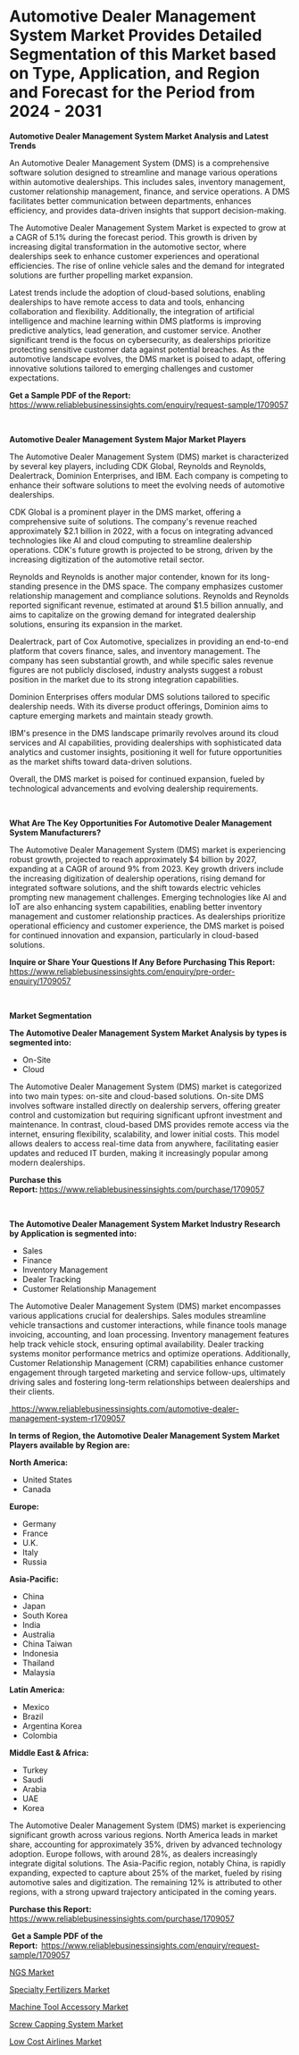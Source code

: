 <p><h1>Automotive Dealer Management System Market Provides Detailed Segmentation of this Market based on Type, Application, and Region and Forecast for the Period from 2024 - 2031</h1></p><p><strong>Automotive Dealer Management System Market Analysis and Latest Trends</strong></p>
<p><p>An Automotive Dealer Management System (DMS) is a comprehensive software solution designed to streamline and manage various operations within automotive dealerships. This includes sales, inventory management, customer relationship management, finance, and service operations. A DMS facilitates better communication between departments, enhances efficiency, and provides data-driven insights that support decision-making.</p><p>The Automotive Dealer Management System Market is expected to grow at a CAGR of 5.1% during the forecast period. This growth is driven by increasing digital transformation in the automotive sector, where dealerships seek to enhance customer experiences and operational efficiencies. The rise of online vehicle sales and the demand for integrated solutions are further propelling market expansion.</p><p>Latest trends include the adoption of cloud-based solutions, enabling dealerships to have remote access to data and tools, enhancing collaboration and flexibility. Additionally, the integration of artificial intelligence and machine learning within DMS platforms is improving predictive analytics, lead generation, and customer service. Another significant trend is the focus on cybersecurity, as dealerships prioritize protecting sensitive customer data against potential breaches. As the automotive landscape evolves, the DMS market is poised to adapt, offering innovative solutions tailored to emerging challenges and customer expectations.</p></p>
<p><strong>Get a Sample PDF of the Report:&nbsp;</strong> <a href="https://www.reliablebusinessinsights.com/enquiry/request-sample/1709057?utm_campaign=1765&utm_medium=2&utm_source=Github&utm_content=ia&utm_term=21102024&utm_id=automotive-dealer-management-system">https://www.reliablebusinessinsights.com/enquiry/request-sample/1709057</a></p>
<p>&nbsp;</p>
<p><strong>Automotive Dealer Management System Major Market Players</strong></p>
<p><p>The Automotive Dealer Management System (DMS) market is characterized by several key players, including CDK Global, Reynolds and Reynolds, Dealertrack, Dominion Enterprises, and IBM. Each company is competing to enhance their software solutions to meet the evolving needs of automotive dealerships.</p><p>CDK Global is a prominent player in the DMS market, offering a comprehensive suite of solutions. The company's revenue reached approximately $2.1 billion in 2022, with a focus on integrating advanced technologies like AI and cloud computing to streamline dealership operations. CDK's future growth is projected to be strong, driven by the increasing digitization of the automotive retail sector.</p><p>Reynolds and Reynolds is another major contender, known for its long-standing presence in the DMS space. The company emphasizes customer relationship management and compliance solutions. Reynolds and Reynolds reported significant revenue, estimated at around $1.5 billion annually, and aims to capitalize on the growing demand for integrated dealership solutions, ensuring its expansion in the market.</p><p>Dealertrack, part of Cox Automotive, specializes in providing an end-to-end platform that covers finance, sales, and inventory management. The company has seen substantial growth, and while specific sales revenue figures are not publicly disclosed, industry analysts suggest a robust position in the market due to its strong integration capabilities.</p><p>Dominion Enterprises offers modular DMS solutions tailored to specific dealership needs. With its diverse product offerings, Dominion aims to capture emerging markets and maintain steady growth.</p><p>IBM's presence in the DMS landscape primarily revolves around its cloud services and AI capabilities, providing dealerships with sophisticated data analytics and customer insights, positioning it well for future opportunities as the market shifts toward data-driven solutions. </p><p>Overall, the DMS market is poised for continued expansion, fueled by technological advancements and evolving dealership requirements.</p></p>
<p>&nbsp;</p>
<p><strong>What Are The Key Opportunities For Automotive Dealer Management System Manufacturers?</strong></p>
<p><p>The Automotive Dealer Management System (DMS) market is experiencing robust growth, projected to reach approximately $4 billion by 2027, expanding at a CAGR of around 9% from 2023. Key growth drivers include the increasing digitization of dealership operations, rising demand for integrated software solutions, and the shift towards electric vehicles prompting new management challenges. Emerging technologies like AI and IoT are also enhancing system capabilities, enabling better inventory management and customer relationship practices. As dealerships prioritize operational efficiency and customer experience, the DMS market is poised for continued innovation and expansion, particularly in cloud-based solutions.</p></p>
<p><strong>Inquire or Share Your Questions If Any Before Purchasing This Report:</strong> <a href="https://www.reliablebusinessinsights.com/enquiry/pre-order-enquiry/1709057?utm_campaign=1765&utm_medium=2&utm_source=Github&utm_content=ia&utm_term=21102024&utm_id=automotive-dealer-management-system">https://www.reliablebusinessinsights.com/enquiry/pre-order-enquiry/1709057</a></p>
<p>&nbsp;</p>
<p><strong>Market Segmentation</strong></p>
<p><strong>The Automotive Dealer Management System Market Analysis by types is segmented into:</strong></p>
<p><ul><li>On-Site</li><li>Cloud</li></ul></p>
<p><p>The Automotive Dealer Management System (DMS) market is categorized into two main types: on-site and cloud-based solutions. On-site DMS involves software installed directly on dealership servers, offering greater control and customization but requiring significant upfront investment and maintenance. In contrast, cloud-based DMS provides remote access via the internet, ensuring flexibility, scalability, and lower initial costs. This model allows dealers to access real-time data from anywhere, facilitating easier updates and reduced IT burden, making it increasingly popular among modern dealerships.</p></p>
<p><strong>Purchase this Report:&nbsp;</strong><a href="https://www.reliablebusinessinsights.com/purchase/1709057?utm_campaign=1765&utm_medium=2&utm_source=Github&utm_content=ia&utm_term=21102024&utm_id=automotive-dealer-management-system">https://www.reliablebusinessinsights.com/purchase/1709057</a></p>
<p>&nbsp;</p>
<p><strong>The Automotive Dealer Management System Market Industry Research by Application is segmented into:</strong></p>
<p><ul><li>Sales</li><li>Finance</li><li>Inventory Management</li><li>Dealer Tracking</li><li>Customer Relationship Management</li></ul></p>
<p><p>The Automotive Dealer Management System (DMS) market encompasses various applications crucial for dealerships. Sales modules streamline vehicle transactions and customer interactions, while finance tools manage invoicing, accounting, and loan processing. Inventory management features help track vehicle stock, ensuring optimal availability. Dealer tracking systems monitor performance metrics and optimize operations. Additionally, Customer Relationship Management (CRM) capabilities enhance customer engagement through targeted marketing and service follow-ups, ultimately driving sales and fostering long-term relationships between dealerships and their clients.</p></p>
<p><a href="https://www.reliablebusinessinsights.com/automotive-dealer-management-system-r1709057?utm_campaign=1765&utm_medium=2&utm_source=Github&utm_content=ia&utm_term=21102024&utm_id=automotive-dealer-management-system">&nbsp;https://www.reliablebusinessinsights.com/automotive-dealer-management-system-r1709057</a></p>
<p><strong>In terms of Region, the Automotive Dealer Management System Market Players available by Region are:</strong></p>
<p>
    <p> <strong> North America: </strong>
        <ul>
            <li>United States</li>
            <li>Canada</li>
        </ul>
        </p> 
    <p> <strong> Europe: </strong>
        <ul>
            <li>Germany</li>
            <li>France</li>
            <li>U.K.</li>
            <li>Italy</li>
            <li>Russia</li>
        </ul>
        </p> 
    <p> <strong> Asia-Pacific: </strong>
        <ul>
            <li>China</li>
            <li>Japan</li>
            <li>South Korea</li>
            <li>India</li>
            <li>Australia</li>
            <li>China Taiwan</li>
            <li>Indonesia</li>
            <li>Thailand</li>
            <li>Malaysia</li>
        </ul>
        </p> 
    <p> <strong> Latin America: </strong>
        <ul>
            <li>Mexico</li>
            <li>Brazil</li>
            <li>Argentina Korea</li>
            <li>Colombia</li>
        </ul>
        </p> 
    <p> <strong> Middle East & Africa: </strong>
        <ul>
            <li>Turkey</li>
            <li>Saudi</li>
            <li>Arabia</li>
            <li>UAE</li>
            <li>Korea</li>
        </ul>
    </p>
    </p>
<p><p>The Automotive Dealer Management System (DMS) market is experiencing significant growth across various regions. North America leads in market share, accounting for approximately 35%, driven by advanced technology adoption. Europe follows, with around 28%, as dealers increasingly integrate digital solutions. The Asia-Pacific region, notably China, is rapidly expanding, expected to capture about 25% of the market, fueled by rising automotive sales and digitization. The remaining 12% is attributed to other regions, with a strong upward trajectory anticipated in the coming years.</p></p>
<p><strong>Purchase this Report: </strong><a href="https://www.reliablebusinessinsights.com/purchase/1709057?utm_campaign=1765&utm_medium=2&utm_source=Github&utm_content=ia&utm_term=21102024&utm_id=automotive-dealer-management-system">https://www.reliablebusinessinsights.com/purchase/1709057</a></p>
<p>&nbsp;<strong>Get a Sample PDF of the Report:&nbsp;&nbsp;</strong><a href="https://www.reliablebusinessinsights.com/enquiry/request-sample/1709057?utm_campaign=1765&utm_medium=2&utm_source=Github&utm_content=ia&utm_term=21102024&utm_id=automotive-dealer-management-system">https://www.reliablebusinessinsights.com/enquiry/request-sample/1709057</a></p>
<p><strong></strong></p>
<p><p><a href="https://www.linkedin.com/pulse/market-dynamics-future-trends-global-ngs-sector-forecasted-thfgc?utm_campaign=1765&utm_medium=2&utm_source=Github&utm_content=ia&utm_term=21102024&utm_id=automotive-dealer-management-system">NGS Market</a></p><p><a href="https://www.linkedin.com/pulse/navigating-global-specialty-fertilizers-market-landscape-trends-hxijc?utm_campaign=1765&utm_medium=2&utm_source=Github&utm_content=ia&utm_term=21102024&utm_id=automotive-dealer-management-system">Specialty Fertilizers Market</a></p><p><a href="https://www.linkedin.com/pulse/machine-tool-accessory-market-evolution-future-outlook-forecasting-kgs6c?utm_campaign=1765&utm_medium=2&utm_source=Github&utm_content=ia&utm_term=21102024&utm_id=automotive-dealer-management-system">Machine Tool Accessory Market</a></p><p><a href="https://github.com/BesaLoshi2000/Market-Research-Report-List-1/blob/main/screw-capping-system-market.md?utm_campaign=1765&utm_medium=2&utm_source=Github&utm_content=ia&utm_term=21102024&utm_id=automotive-dealer-management-system">Screw Capping System Market</a></p><p><a href="https://www.linkedin.com/pulse/global-low-cost-airlines-industry-analysis-share-growth-trends-0hzmc?utm_campaign=1765&utm_medium=2&utm_source=Github&utm_content=ia&utm_term=21102024&utm_id=automotive-dealer-management-system">Low Cost Airlines Market</a></p></p>